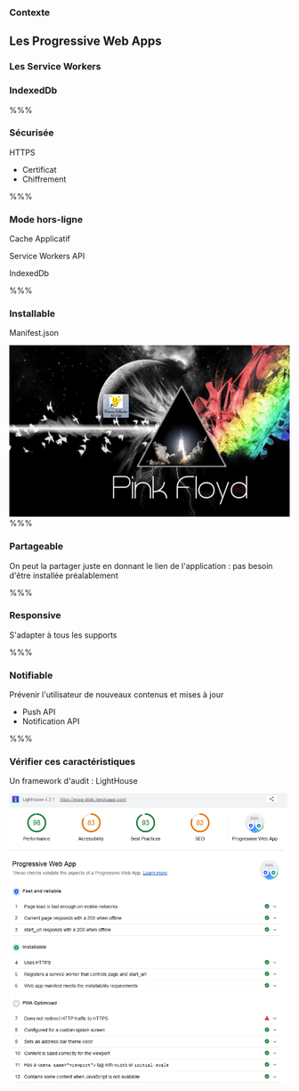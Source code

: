 ### Contexte

## Les Progressive Web Apps

### Les Service Workers

### IndexedDb

%%%

<!-- .slide: class="slide" data-background-image="images/logo-git.png" data-background-size="600px" -->

### Sécurisée

HTTPS

- Certificat
- Chiffrement

%%%

<!-- .slide: class="slide" data-background-image="images/logo-git.png" data-background-size="600px" -->

### Mode hors-ligne

Cache Applicatif

Service Workers API

IndexedDb

%%%

<!-- .slide: class="slide" data-background-image="images/logo-git.png" data-background-size="600px" -->

### Installable

Manifest.json

<img src="images/installable.png" width="700px" />
%%%
<!-- .slide: class="slide" data-background-image="images/logo-git.png" data-background-size="600px" -->

### Partageable

On peut la partager juste en donnant le lien de l'application : pas besoin d'être installée préalablement

%%%

<!-- .slide: class="slide" data-background-image="images/logo-git.png" data-background-size="600px" -->

### Responsive

S'adapter à tous les supports

%%%

<!-- .slide: class="slide" data-background-image="images/logo-git.png" data-background-size="600px" -->

### Notifiable

Prévenir l'utilisateur de nouveaux contenus et mises à jour

- Push API
- Notification API

%%%

<!-- .slide: class="slide" data-background-image="images/logo-git.png" data-background-size="600px" -->

### Vérifier ces caractéristiques

Un framework d'audit : LightHouse

<img src="images/sortie_light_house.png" width="500px" />
